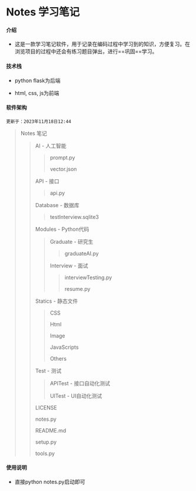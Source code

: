 # Notes 学习笔记

#### 介绍

- 这是一款学习笔记软件，用于记录在编码过程中学习到的知识，方便复习。在浏览项目的过程中还会有练习题目弹出，进行==巩固==学习。

#### 技术栈

- python flask为后端

- html, css, js为前端

#### 软件架构

`更新于：2023年11月18日12:44`

> Notes 笔记
>
> > AI - 人工智能
> >
> > > prompt.py
> > >
> > > vector.json
> >
> > API - 接口
> >
> > > api.py
> >
> > Database - 数据库
> >
> > > testInterview.sqlite3
> >
> > Modules - Python代码
> >
> > > Graduate - 研究生
> > >
> > > > graduateAI.py
> > >
> > > Interview - 面试
> > >
> > > > interviewTesting.py
> > > >
> > > > resume.py
> >
> > Statics - 静态文件
> >
> > > CSS
> > >
> > > Html
> > >
> > > Image
> > >
> > > JavaScripts
> > >
> > > Others
> >
> > Test - 测试
> >
> > > APITest - 接口自动化测试
> > >
> > > UITest - UI自动化测试
> >
> > LICENSE
> >
> > notes.py
> >
> > README.md
> >
> > setup.py
> >
> > tools.py

#### 使用说明

- 直接python notes.py启动即可